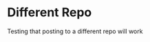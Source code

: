 <!-- 
author: philip-gai
repository: https://github.com/philip-gai/repost
team: https://github.com/orgs/elastico-group/teams/everyone
category: https://github.com/philip-gai/repost-demo/discussions/categories/announcements
-->

# Different Repo

Testing that posting to a different repo will work
